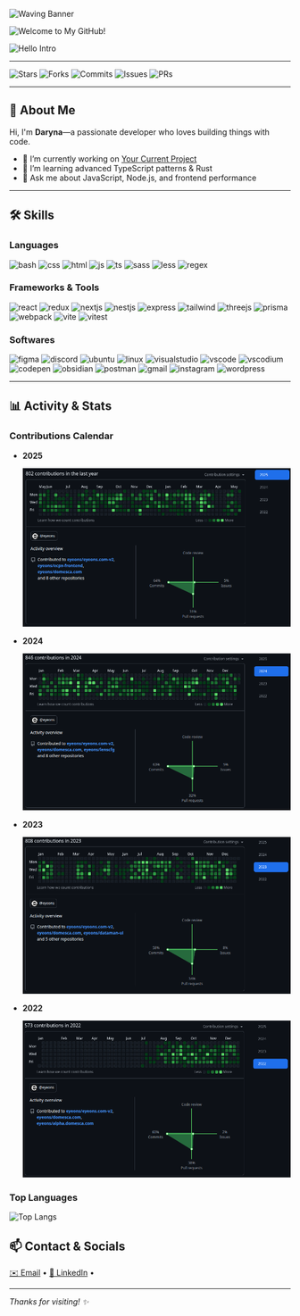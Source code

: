 ![Waving Banner](https://capsule-render.vercel.app/api?type=waving&height=250&color=0:20B2AA,100:98FF98&text=DARYNA-KH&fontColor=ffffff&animation=fadeIn&fontAlign=50&fontAlignY=40)

![Welcome to My GitHub!](https://readme-typing-svg.herokuapp.com?font=Fira+Code&size=48&pause=2000&color=00FF00&background=00000000&width=600&height=100&lines=Welcome+to+My+GitHub!)

![Hello Intro](https://readme-typing-svg.herokuapp.com?font=Fira+Code&size=24&pause=1500&color=FFFFFF&background=00000000&width=600&height=80&lines=%F0%9F%8C%9F+Hello%2C+I%27m+Daryna!;%F0%9F%92%BB+I+build+things+with+code;%F0%9F%9A%80+Let%27s+collaborate!)

---

<!-- Badges -->

![Stars](https://img.shields.io/github/stars/daryna-kh/usersManagement?style=social)
![Forks](https://img.shields.io/github/forks/daryna-kh/usersManagement?style=social)
![Commits](https://img.shields.io/github/commit-activity/m/daryna-kh/usersManagement)
![Issues](https://img.shields.io/github/issues/daryna-kh/usersManagement)
![PRs](https://img.shields.io/github/issues-pr/daryna-kh/usersManagement)

---

## 👋 About Me

Hi, I'm **Daryna**—a passionate developer who loves building things with code.

- 🔭 I’m currently working on [Your Current Project](https://github.com/daryna-kh/usersManagement)
- 🌱 I’m learning advanced TypeScript patterns & Rust
- 💬 Ask me about JavaScript, Node.js, and frontend performance

---

## 🛠 Skills

### Languages

<p>
  <img src="https://skillicons.dev/icons?i=bash" alt="bash" />
  <img src="https://skillicons.dev/icons?i=css" alt="css" />
  <img src="https://skillicons.dev/icons?i=html" alt="html" />
  <img src="https://skillicons.dev/icons?i=js" alt="js" />
  <img src="https://skillicons.dev/icons?i=ts" alt="ts" />
  <img src="https://skillicons.dev/icons?i=sass" alt="sass" />
  <img src="https://skillicons.dev/icons?i=less" alt="less" />
  <img src="https://skillicons.dev/icons?i=regex" alt="regex" />
</p>

### Frameworks & Tools

<p>
  <img src="https://skillicons.dev/icons?i=react" alt="react" />
  <img src="https://skillicons.dev/icons?i=redux" alt="redux" />
  <img src="https://skillicons.dev/icons?i=nextjs" alt="nextjs" />
  <img src="https://skillicons.dev/icons?i=nestjs" alt="nestjs" />
  <img src="https://skillicons.dev/icons?i=express" alt="express" />
  <img src="https://skillicons.dev/icons?i=tailwind" alt="tailwind" />
  <img src="https://skillicons.dev/icons?i=threejs" alt="threejs" />
  <img src="https://skillicons.dev/icons?i=prisma" alt="prisma" />
  <img src="https://skillicons.dev/icons?i=webpack" alt="webpack" />
  <img src="https://skillicons.dev/icons?i=vite" alt="vite" />
  <img src="https://skillicons.dev/icons?i=vitest" alt="vitest" />
</p>

### Softwares

<p>
  <img src="https://skillicons.dev/icons?i=figma" alt="figma" />
  <img src="https://skillicons.dev/icons?i=discord" alt="discord" />
  <img src="https://skillicons.dev/icons?i=ubuntu" alt="ubuntu" />
  <img src="https://skillicons.dev/icons?i=linux" alt="linux" />
  <img src="https://skillicons.dev/icons?i=visualstudio" alt="visualstudio" />
  <img src="https://skillicons.dev/icons?i=vscode" alt="vscode" />
  <img src="https://skillicons.dev/icons?i=vscodium" alt="vscodium" />
  <img src="https://skillicons.dev/icons?i=codepen" alt="codepen" />
  <img src="https://skillicons.dev/icons?i=obsidian" alt="obsidian" />
  <img src="https://skillicons.dev/icons?i=postman" alt="postman" />
  <img src="https://skillicons.dev/icons?i=gmail" alt="gmail" />
  <img src="https://skillicons.dev/icons?i=instagram" alt="instagram" />
  <img src="https://skillicons.dev/icons?i=wordpress" alt="wordpress" />
</p>

---

## 📊 Activity & Stats

### Contributions Calendar

- **2025**
  <p>
    <img src="./screens/contributions-2025.png" alt="Contributions calendar" width="600" />
  </p>
- **2024**
  <p>
    <img src="./screens/contributions-2024.png" alt="Contributions calendar" width="600" />
  </p>
- **2023**
  <p>
    <img src="./screens/contributions-2023.png" alt="Contributions calendar" width="600" />
  </p>

- **2022**

  <p>
    <img src="./screens/contributions-2022.png" alt="Contributions calendar" width="600" />
  </p>

### Top Languages

![Top Langs](https://github-readme-stats.vercel.app/api/top-langs/?username=daryna-kh&layout=compact)

## 📫 Contact & Socials

<p>
  <a href="mailto:darinabkh98@gmail.com">✉️ Email</a> •
  <a href="https://www.linkedin.com/in/rinabkh/">🔗 LinkedIn</a> •
</p>

---

_Thanks for visiting! ✨_

